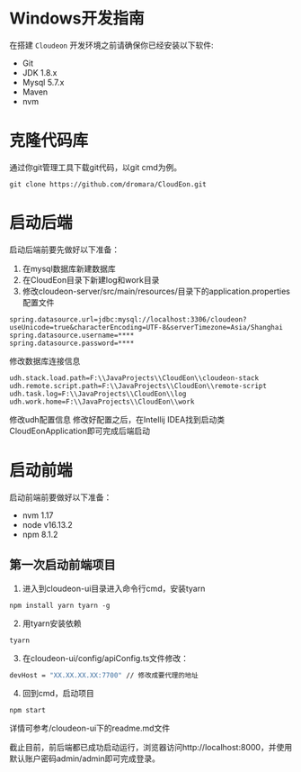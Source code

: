 
# Windows开发指南
在搭建 `Cloudeon` 开发环境之前请确保你已经安装以下软件:

- Git
- JDK 1.8.x
- Mysql 5.7.x
- Maven
- nvm

# 克隆代码库
通过你git管理工具下载git代码，以git cmd为例。
```
git clone https://github.com/dromara/CloudEon.git
```
# 启动后端
启动后端前要先做好以下准备：
1. 在mysql数据库新建数据库
2. 在CloudEon目录下新建log和work目录
3. 修改cloudeon-server/src/main/resources/目录下的application.properties配置文件
```
spring.datasource.url=jdbc:mysql://localhost:3306/cloudeon?useUnicode=true&characterEncoding=UTF-8&serverTimezone=Asia/Shanghai
spring.datasource.username=****
spring.datasource.password=****
```
修改数据库连接信息
```
udh.stack.load.path=F:\\JavaProjects\\CloudEon\\cloudeon-stack
udh.remote.script.path=F:\\JavaProjects\\CloudEon\\remote-script
udh.task.log=F:\\JavaProjects\\CloudEon\\log
udh.work.home=F:\\JavaProjects\\CloudEon\\work
```
修改udh配置信息
修改好配置之后，在Intellij IDEA找到启动类CloudEonApplication即可完成后端启动
# 启动前端
启动前端前要做好以下准备：
- nvm 1.17
- node v16.13.2
- npm 8.1.2
## 第一次启动前端项目
1. 进入到cloudeon-ui目录进入命令行cmd，安装tyarn
```
npm install yarn tyarn -g
```
2. 用tyarn安装依赖
```
tyarn
```
3. 在cloudeon-ui/config/apiConfig.ts文件修改：
```bash
devHost = "XX.XX.XX.XX:7700" // 修改成要代理的地址
```
4. 回到cmd，启动项目
```
npm start
```
详情可参考/cloudeon-ui下的readme.md文件

截止目前，前后端都已成功启动运行，浏览器访问http://localhost:8000，并使用默认账户密码admin/admin即可完成登录。